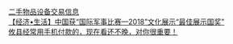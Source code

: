   
[二手物品设备交易信息](http://www.dianyue.me/archives/471/xxu5xyu8xm2bdk54/)  
[【经济•生活】中国获“国际军事比赛—2018”文化展示“最佳展示国奖”](http://www.dianyue.me/archives/592/06uvo7bop1ycmz9u/)  
[攸县经常用手机付款的，现在看还不晚，对你很重要！](http://www.dianyue.me/archives/706/bol8e7w33195jnet/)